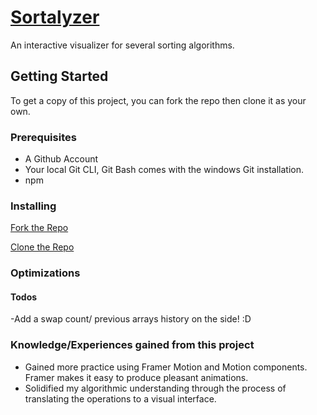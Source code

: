 # [Sortalyzer](https://tailsxz.github.io/sort-visualizer/)

An interactive visualizer for several sorting algorithms.

## Getting Started

To get a copy of this project, you can fork the repo then clone it as your own.

### Prerequisites
- A Github Account
- Your local Git CLI, Git Bash comes with the windows Git installation.
- npm

### Installing

[Fork the Repo](https://github.com/octocat/Spoon-Knife)

[Clone the Repo](https://docs.github.com/en/repositories/creating-and-managing-repositories/cloning-a-repository)

### Optimizations

#### Todos
-Add a swap count/ previous arrays history on the side! :D

### Knowledge/Experiences gained from this project
- Gained more practice using Framer Motion and Motion components. Framer makes it easy to produce pleasant animations.
- Solidified my algorithmic understanding through the process of translating the operations to a visual interface.
